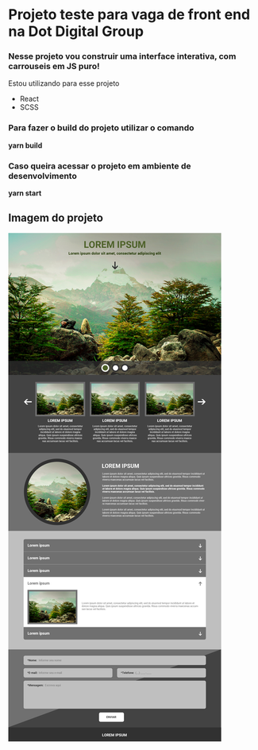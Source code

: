 # Projeto teste para vaga de front end na Dot Digital Group

### Nesse projeto vou construir uma interface interativa, com carrouseis em JS puro!

Estou utilizando para esse projeto

<ul>
    <li>React</li>
    <li>SCSS</li>
</ul>

### Para fazer o build do projeto utilizar o comando

**yarn build**

### Caso queira acessar o projeto em ambiente de desenvolvimento
**yarn start**

## Imagem do projeto

<img src="./src/assets/full-project.png">